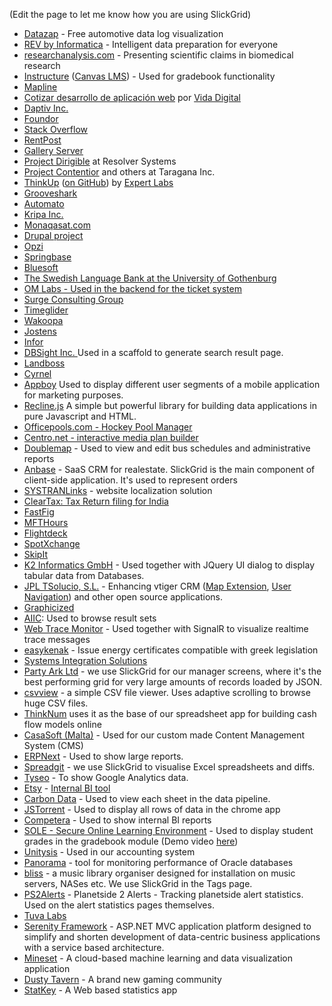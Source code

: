 (Edit the page to let me know how you are using SlickGrid)

<ul>
<li><a href="http://www.datazap.me" target="_blank">Datazap</a> - Free automotive data log visualization 
<li><a href="http://rev.informatica.com" target="_blank">REV by Informatica</a> - Intelligent data preparation for everyone</li>
<li><a href="http://researchanalysis.com" target="_blank">researchanalysis.com</a> - Presenting scientific claims in biomedical research</li>
<li><a href="http://instructure.com" target="_blank">Instructure</a> (<a href="http://www.canvaslms.com/">Canvas LMS</a>) - Used for gradebook functionality</li>
<li><a href="https://mapline.com" target="_blank">Mapline</a></li>
<li><a href="https://vidadigital.com.mx/es/servicio/fábrica-de-software/cotizar-desarrollo-de-aplicación-web/" target="_blank">Cotizar desarrollo de aplicación web</a> por <a href="https://vidadigital.com.mx/" target="_blank">Vida Digital</a></li>
<li><a href="http://www.daptiv.com" target="_blank">Daptiv Inc.</a></li>

<li><a href="http://www.foundor.com" target="_blank">Foundor</a></li>
<li><a href="http://odata.stackexchange.com" target="_blank">Stack Overflow</a></li>
<li><a href="http://rentpost.com" target="_blank">RentPost</a></li>
<li><a href="http://www.galleryserverpro.com" target="_blank">Gallery Server</a></li>
<li><a href="http://projectdirigible.com/">Project Dirigible</a> at Resolver Systems</li>
<li><a href="http://contentior.com/">Project Contentior</a> and others at Taragana Inc.</li>
<li><a href="http://thinkupapp.com/">ThinkUp</a> (<a href="http://github.com/ginatrapani/thinkup">on GitHub</a>) by <a href="http://expertlabs.org/">Expert Labs</a></li>
<li><a href="http://listen.grooveshark.com" target="_blank">Grooveshark</a></li>
<li><a href="http://automa.to" target="_blank">Automato</a></li>
<li><a href="http://www.kripa.com" target="_blank">Kripa Inc.</a></li>
<li><a href="http://www.monaqasat.com" target="_blank">Monaqasat.com</a></li>
<li><a href="http://drupal.org/project/slickgrid" target="_blank">Drupal project</a></li>
<li><a href="http://www.opzi.com" target="_blank">Opzi</a></li>
<li><a href="http://www.springbase.com" target="_blank">Springbase</a></li>
<li><a href="http://www.bluesoft.com.br" target="_blank">Bluesoft</a></li>
<li><a href="http://spraakbanken.gu.se/korp/" target="_blank">The Swedish Language Bank at the University of Gothenburg</a>
<li><a href="http://www.om-manager.com" target="_blank">OM Labs - Used in the backend for the ticket system</a></li>
<li><a href="http://www.surgeforward.com/" target="_blank">Surge Consulting Group</a></li>
<li><a href="http://www.timeglider.com/" target="_blank">Timeglider</a></li>
<li><a href="http://www.wakoopa.com/" target="_blank">Wakoopa</a></li>
<li><a href="http://www.jostens.com/" target="_blank">Jostens</a></li>
<li><a href="http://www.infor.com/" target="_blank">Infor</a></li>
<li><a href="http://www.dbsight.net" target="_blank">DBSight Inc. </a> Used in a scaffold to generate search result page.</li>
<li><a href="http://www.landboss.com" target="_blank">Landboss</a></li>
<li><a href="http://www.cyrnel.com" target="_blank">Cyrnel</a></li>
<li><a href="https://www.appboy.com" target="_blank">Appboy</a> Used to display different user segments of a mobile application for marketing purposes.</li>
<li><a href="http://reclinejs.com/" target="_blank">Recline.js</a> A simple but powerful library for building data applications in pure Javascript and HTML.</li>
<li><a href="http://www.officepools.com" target="_blank">Officepools.com - Hockey Pool Manager</a></li>
<li><a href="http://www.centro.net" target="_blank">Centro.net - interactive media plan builder</a></li>
<li><a href="http://www.doublemap.com" target="_blank">Doublemap</a> - Used to view and edit bus schedules and administrative reports</li>
<li><a href="http://www.anbase.ru" target="_blank">Anbase</a> - SaaS CRM for realestate. SlickGrid is the main component of client-side application. It's used to represent orders </li>
<li><a href="http://www.systranlinks.com" target="_blank">SYSTRANLinks</a> - website localization solution</li>
<li><a href="http://cleartax.in" target="_blank">ClearTax: Tax Return filing for India</a></li>
<li><a href="http://www.fastfig.com" target="_blank">FastFig</a></li>
<li><a href="https://www.mfthours.com" target="_blank">MFTHours</a></li>
<li><a href="http://flightdeckapp.com" target="_blank">Flightdeck</a></li>
<li><a href="https://www.spotxchange.com" target="_blank">SpotXchange</a></li>
<li><a href="https://www.skipit.com" target="_blank">SkipIt</a></li>
<li><a href="http://www.k2informatics.ch/" target="_blank">K2 Informatics GmbH</a> - Used together with JQuery UI dialog to display tabular data from Databases.</li>
<li><a href="http://www.tsolucio.com/" target="_blank">JPL TSolucio, S.L.</a> - Enhancing vtiger CRM (<a href="http://crmevolutivo.com/doku.php/es:mapenhancements" target="_blank">Map Extension</a>, <a href="http://crmevolutivo.com/doku.php/es:evvtusernav" target="_blank">User Navigation</a>) and other open source applications.</li>
<li><a href="http://www.graphicized.com" target="_blank">Graphicized</a></li>
<li><a href="http://aiic.net/directories/interpreters/byLanguagePairs/from/1/into/2/english-french" target="_blank">AIIC</a>: Used to browse result sets</li>
<li><a href="https://github.com/berndku/webtracemonitor" target="_blank">Web Trace Monitor</a> - Used together with SignalR to visualize realtime trace messages</li>
<li><a href="http://www.easykenak.gr" target="_blank">easykenak</a> - Issue energy certificates compatible with greek legislation</li>
<li><a href="http://sis.lt/en/" target="_blank">Systems Integration Solutions</a></li>
<li><a href="http://www.partyark.co.uk" target="_blank">Party Ark Ltd</a> - we use SlickGrid
for our manager screens, where it's the best performing grid for very large amounts of records
loaded by JSON.</li>
<li><a href="https://github.com/antonycourtney/csvview">csvview</a> - a simple CSV file viewer.  Uses adaptive scrolling to browse huge CSV files.</li>
<li><a href="http://www.thinknum.com/cashflowmodel" target="_blank">ThinkNum</a> uses it as the base of our spreadsheet app for building cash flow models online</li>
<li><a href="http://www.casasoft.com.mt" title="Web design and development from Malta and Europe - Web Applications, Rich Interface Applications (RIA), Interactive HTML5 &amp; Flash Development, Content Management Systems (CMS)" target="_blank">CasaSoft (Malta)</a> - Used for our custom made Content Management System (CMS)</li>
<li><a href="http://https://github.com/webnotes/erpnext">ERPNext</a> - Used to show large reports.</li>
<li><a href="http://www.spreadgit.com">Spreadgit</a> - we use SlickGrid to visualise Excel spreadsheets and diffs.</li>
<li><a href="http://www.tyseo.net">Tyseo</a> - To show Google Analytics data.</li>
<li><a href="http://www.etsy.com">Etsy</a> - <a href="http://bit.ly/1amUycG">Internal BI tool</a></li>
<li><a href="http://carbondata.us">Carbon Data</a> - Used to view each sheet in the data pipeline.</li>
<li><a href="http://jstorrent.com">JSTorrent</a> - Used to display all rows of data in the chrome app</li>
<li><a href="http://competera.net">Competera</a> - Used to show internal BI reports</li>
<li><a href="https://sole.hsc.wvu.edu/">SOLE - Secure Online Learning Environment</a> - Used to display student grades in the gradebook module (Demo video <a href="http://screencast.com/t/deFmbkLVgf">here</a>)</li>
<li><a href="http://www.unitysis.com/">Unitysis</a> - Used in our accounting system</li>
<li><a href="https://github.com/rammpeter/Panorama">Panorama</a> - tool for monitoring performance of Oracle databases</li>
<li><a href="http://www.blisshq.com/mp3-tag-editor.html">bliss</a> - a music library organiser designed for installation on music servers, NASes etc. We use SlickGrid in the Tags page.</li>
<li><a href="http://ps2alerts.com/Alert/2327">PS2Alerts</a> - Planetside 2 Alerts - Tracking planetside alert statistics. Used on the alert statistics pages themselves.</li>
<li><a href="https://tuvalabs.com/" target="_blank">Tuva Labs</a></li>
<li><a href="https://github.com/volkanceylan/Serenity" target="_blank">Serenity Framework</a> - ASP.NET MVC application platform designed to simplify and shorten development of data-centric business applications with a service based architecture.</li>
<li><a href="https://www.mineset.com/intro/" target="_blank">Mineset</a> - A cloud-based machine learning and data visualization application</li>
<li><a href="http://dustytavern.com" target="_blank">Dusty Tavern</a> - A brand new gaming community</li>
<li><a href="http://www.lock5stat.com/StatKey/index.html" target="_blank">StatKey</a> - A Web based statistics app</li>
</ul>
</ul>